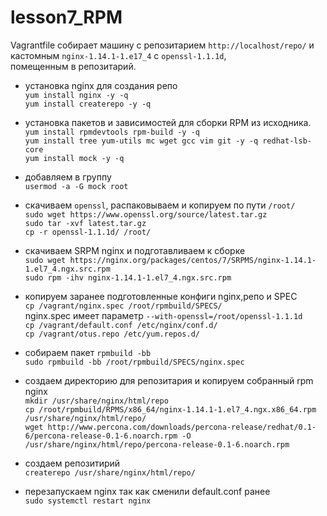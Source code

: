 # lesson7_RPM   
Vagrantfile собирает машину с репозитарием `http://localhost/repo/` и кастомным `nginx-1.14.1-1.e17_4` c `openssl-1.1.1d`,   
помещенным в репозитарий.   
* установка nginx для создания репо   
`yum install nginx -y -q`   
`yum install createrepo -y -q`
* установка пакетов и зависимостей для сборки RPM из исходника.   
`yum install rpmdevtools rpm-build -y -q`   
`yum install tree yum-utils mc wget gcc vim git -y -q redhat-lsb-core`    
`yum install mock -y -q`    
* добавляем в группу    
`usermod -a -G mock root`  
* скачиваем `openssl`, распаковываем и копируем по пути `/root/`    
`sudo wget https://www.openssl.org/source/latest.tar.gz`    
`sudo tar -xvf latest.tar.gz`   
`cp -r openssl-1.1.1d/ /root/`    
* скачиваем SRPM nginx и подготавливаем к сборке    
`sudo wget https://nginx.org/packages/centos/7/SRPMS/nginx-1.14.1-1.el7_4.ngx.src.rpm`    
`sudo rpm -ihv nginx-1.14.1-1.el7_4.ngx.src.rpm`
* копируем заранее подготовленные конфиги nginx,репо и SPEC   
`cp /vagrant/nginx.spec /root/rpmbuild/SPECS/`    
nginx.spec имеет параметр  `--with-openssl=/root/openssl-1.1.1d`    
`cp /vagrant/default.conf /etc/nginx/conf.d/`   
`cp /vagrant/otus.repo /etc/yum.repos.d/`   
* собираем пакет `rpmbuild -bb`   
`sudo rpmbuild -bb /root/rpmbuild/SPECS/nginx.spec`   
* создаем директорию для репозитария и копируем собранный rpm nginx    
`mkdir /usr/share/nginx/html/repo`    
`cp /root/rpmbuild/RPMS/x86_64/nginx-1.14.1-1.el7_4.ngx.x86_64.rpm /usr/share/nginx/html/repo/`   
`wget http://www.percona.com/downloads/percona-release/redhat/0.1-6/percona-release-0.1-6.noarch.rpm -O /usr/share/nginx/html/repo/percona-release-0.1-6.noarch.rpm`    

* создаем репозитирий     
`createrepo /usr/share/nginx/html/repo/`    

* перезапускаем nginx так как сменили default.conf ранее    
`sudo systemctl restart nginx`

